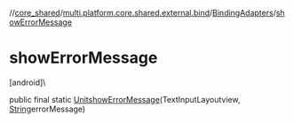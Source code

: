 //[core_shared](../../../index.md)/[multi.platform.core.shared.external.bind](../index.md)/[BindingAdapters](index.md)/[showErrorMessage](show-error-message.md)

# showErrorMessage

[android]\

public final static [Unit](https://kotlinlang.org/api/latest/jvm/stdlib/kotlin/-unit/index.html)[showErrorMessage](show-error-message.md)(TextInputLayoutview, [String](https://developer.android.com/reference/kotlin/java/lang/String.html)errorMessage)
